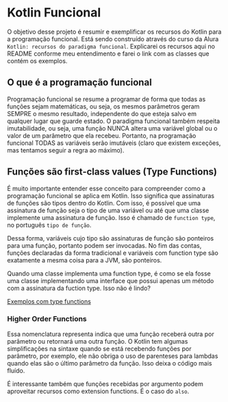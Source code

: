 # Kotlin Funcional

O objetivo desse projeto é resumir e exemplificar os recursos do Kotlin para a programação funcional.
Está sendo construído através do curso da Alura `Kotlin: recursos do paradigma funcional`.
Explicarei os recursos aqui no README conforme meu entendimento e farei o link com as classes que contém os exemplos.

## O que é a programação funcional

Programação funcional se resume a programar de forma que todas as funções sejam matemáticas, ou seja, os mesmos parâmetros
geram SEMPRE o mesmo resultado, independente do que esteja salvo em qualquer lugar que guarde estado. O paradigma funcional
também respeita imutabilidade, ou seja, uma função NUNCA altera uma variável global ou o valor de um parâmetro que ela recebeu.
Portanto, na programação funcional TODAS as variáveis serão imutáveis (claro que existem exceções, mas tentamos
seguir a regra ao máximo). 

## Funções são first-class values (Type Functions)

É muito importante entender esse conceito para compreender como a programação funcional se aplica em Kotlin.
Isso significa que assinaturas de funções são tipos dentro do Kotlin. Com isso, é possível que uma assinatura
de função seja o tipo de uma variável ou até que uma classe implemente uma assinatura de função. Isso é chamado
de `function type`, no português `tipo de função`.

Dessa forma, variáveis cujo tipo são assinaturas de função são ponteiros para uma função, portanto podem ser invocadas.
No fim das contas, funções declaradas da forma tradicional e variáveis com function type são exatamente a mesma coisa 
para a JVM, são ponteiros.

Quando uma classe implementa uma function type, é como se ela fosse uma classe implementando uma interface que possui
apenas um método com a assinatura da fuction type. Isso não é lindo?

[Exemplos com type functions](src/main/kotlin/TypeFunctions.kt)

### Higher Order Functions

Essa nomenclatura representa indica que uma função receberá outra por parâmetro ou retornará uma outra função. O Kotlin
tem algumas simplificações na sintaxe quando se está recebendo funções por parâmetro, por exemplo, ele não obriga o uso
de parenteses para lambdas quando elas são o último parâmetro da função. Isso deixa o código mais fluído.

É interessante também que funções recebidas por argumento podem aproveitar recursos como extension functions. É o caso
do `also`.

